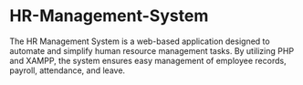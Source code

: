 # HR-Management-System
The HR Management System is a web-based application designed to automate and simplify human resource management tasks. By utilizing PHP and XAMPP, the system ensures easy management of employee records, payroll, attendance, and leave. 

